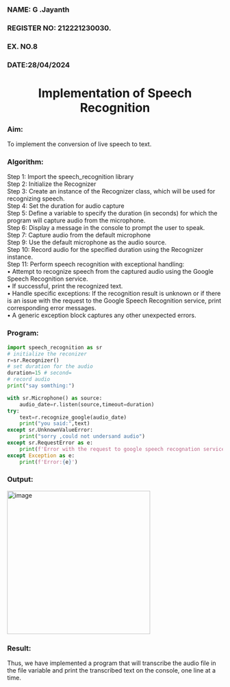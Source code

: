  <H3>NAME: G .Jayanth</H3>
<H3>REGISTER NO: 212221230030.</H3>
<H3>EX. NO.8</H3>
<H3>DATE:28/04/2024</H3>
<H1 ALIGN =CENTER>Implementation of Speech Recognition</H1>
<H3>Aim:</H3> 
 To implement the conversion of live speech to text.<BR>
<h3>Algorithm:</h3>
Step 1: Import the speech_recognition library<Br>
Step 2: Initialize the Recognizer<Br>
Step 3: Create an instance of the Recognizer class, which will be used for recognizing speech.<Br>
Step 4: Set the duration for audio capture<Br>
Step 5: Define a variable to specify the duration (in seconds) for which the program will capture audio from the microphone.<Br>
Step 6: Display a message in the console to prompt the user to speak.<Br>
Step 7: Capture audio from the default microphone<Br>
Step 9: Use the default microphone as the audio source.<Br>
Step 10: Record audio for the specified duration using the Recognizer instance.<Br>
Step 11: Perform speech recognition with exceptional handling:<Br>
•	Attempt to recognize speech from the captured audio using the Google Speech Recognition service.<Br>
•	If successful, print the recognized text.<Br>
•	Handle specific exceptions: If the recognition result is unknown or if there is an issue with the request to the Google Speech Recognition service, print corresponding error messages.<Br>
•	A generic exception block captures any other unexpected errors.<Br>
<H3>Program:</H3>

```python
import speech_recognition as sr
# initialize the reconizer
r=sr.Recognizer()
# set duration for the audio
duration=15 # second=
# record audio
print("say somthing:")

with sr.Microphone() as source:
    audio_date=r.listen(source,timeout=duration)
try:
    text=r.recognize_google(audio_date)
    print("you said:",text)
except sr.UnknownValueError:
    print("sorry ,could not undersand audio")
except sr.RequestError as e:
    print(f'Error with the request to google speech recognation service:{e}')
except Exception as e:
    print(f'Error:{e}')
```
<H3> Output:</H3>

<img width="334" alt="image" src="https://github.com/JayanthYadav123/Ex-8--AAI/assets/94836154/6c229711-8758-4f89-9988-8425c238ecce">

<H3> Result:</H3>

Thus, we have implemented a program that will transcribe the audio file in the file variable and print the transcribed text on the console, one line at a time.
